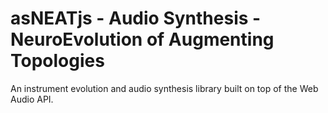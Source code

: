 asNEATjs - Audio Synthesis - NeuroEvolution of Augmenting Topologies
========

An instrument evolution and audio synthesis library built on top of the Web Audio API.
